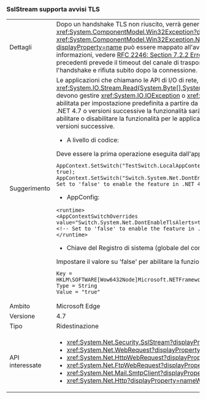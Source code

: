 ### <a name="sslstream-supports-tls-alerts"></a>SslStream supporta avvisi TLS

|   |   |
|---|---|
|Dettagli|Dopo un handshake TLS non riuscito, verrà generata una <xref:System.IO.IOException?displayProperty=name> con eccezione <xref:System.ComponentModel.Win32Exception?displayProperty=name> interna dalla prima operazione di lettura/scrittura di I/O. Il codice <xref:System.ComponentModel.Win32Exception.NativeErrorCode?displayProperty=name> per <xref:System.ComponentModel.Win32Exception?displayProperty=name> può essere mappato all'avviso TLS dalla parte remota usando questa [documentazione di SChannel](https://msdn.microsoft.com/library/windows/desktop/dd721886%28v=vs.85%29.aspx). Per altre informazioni, vedere [RFC 2246: Section 7.2.2 Error alerts](https://tools.ietf.org/html/rfc2246#section-7.2.2) (RFC 2246: sezione 7.2.2 Avvisi di errore). Il comportamento in .NET 4.6.2 e versioni precedenti prevede il timeout del canale di trasporto (in genere una connessione TCP) durante la scrittura o lettura se l'altra parte non completa l'handshake e rifiuta subito dopo la connessione.|
|Suggerimento|Le applicazioni che chiamano le API di I/O di rete, come <xref:System.IO.Stream.Read(System.Byte[],System.Int32,System.Int32)>/<xref:System.IO.Stream.Write(System.Byte[],System.Int32,System.Int32)> devono gestire <xref:System.IO.IOException> o <xref:System.TimeoutException?displayProperty=name>. La funzionalità relativa agli avvisi TLS è abilitata per impostazione predefinita a partire da .NET 4.7. Per le applicazioni destinate a .NET 4.0 - .NET 4.6.2 in esecuzione in un sistema con .NET 4.7 o versioni successive la funzionalità sarà disabilitata per mantenere la compatibilità. L'API di configurazione seguente è disponibile per abilitare o disabilitare la funzionalità per le applicazioni destinate a .NET 4.6 e versioni successive in esecuzione su .NET Framework 4.7 o versioni successive.<ul><li>A livello di codice:</li></ul>Deve essere la prima operazione eseguita dall'applicazione perché ServicePointManager verrà inizializzato una sola volta:<pre><code class="language-C#">AppContext.SetSwitch(&quot;TestSwitch.LocalAppContext.DisableCaching&quot;, true);&#13;&#10;AppContext.SetSwitch(&quot;Switch.System.Net.DontEnableTlsAlerts&quot;, true); // Set to &#39;false&#39; to enable the feature in .NET 4.6 - 4.6.2.&#13;&#10;</code></pre><ul><li>AppConfig:</li></ul><pre><code class="language-XML">&lt;runtime&gt;&#13;&#10;&lt;AppContextSwitchOverrides value=&quot;Switch.System.Net.DontEnableTlsAlerts=true&quot;/&gt;&#13;&#10;&lt;!-- Set to &#39;false&#39; to enable the feature in .NET 4.6 - 4.6.2. --&gt;&#13;&#10;&lt;/runtime&gt;&#13;&#10;</code></pre><ul><li>Chiave del Registro di sistema (globale del computer):</li></ul>Impostare il valore su 'false' per abilitare la funzionalità in .NET 4.6 - 4.6.2.<pre><code>Key = HKLM\SOFTWARE\[Wow6432Node\]Microsoft\.NETFramework\AppContext\Switch.System.Net.DontEnableTlsAlerts&#13;&#10;Type = String&#13;&#10;Value = &quot;true&quot;&#13;&#10;</code></pre>|
|Ambito|Microsoft Edge|
|Versione|4.7|
|Tipo|Ridestinazione|
|API interessate|<ul><li><xref:System.Net.Security.SslStream?displayProperty=nameWithType></li><li><xref:System.Net.WebRequest?displayProperty=nameWithType></li><li><xref:System.Net.HttpWebRequest?displayProperty=nameWithType></li><li><xref:System.Net.FtpWebRequest?displayProperty=nameWithType></li><li><xref:System.Net.Mail.SmtpClient?displayProperty=nameWithType></li><li><xref:System.Net.Http?displayProperty=nameWithType></li></ul>|

